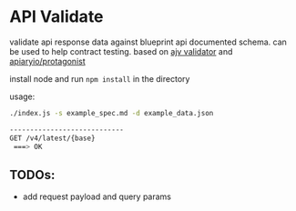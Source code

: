 # API Validate

validate api response data against blueprint api documented schema. can be used to help contract testing.
based on [ajv validator](https://ajv.js.org/) and [apiaryio/protagonist](https://github.com/apiaryio/protagonist)

install node and run `npm install` in the directory

usage:

```bash
./index.js -s example_spec.md -d example_data.json

----------------------------
GET /v4/latest/{base}
 ===> OK
```

## TODOs:
* add request payload and query params
